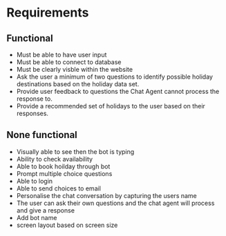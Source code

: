 # Requirements

## Functional
*	Must be able to have user input
*	Must be able to connect to database
*   Must be clearly visble within the website
*   Ask the user a minimum of two questions to identify possible holiday destinations
    based on the holiday data set. 
*   Provide user feedback to questions the Chat Agent cannot process the response to.
*   Provide a recommended set of holidays to the user based on their responses.

## None functional 
*	Visually able to see then the bot is typing 
*   Ability to check availability 
*   Able to book hoilday through bot
*   Prompt multiple choice questions
*   Able to login 
*   Able to send choices to email
*   Personalise the chat conversation by capturing the users name
*   The user can ask their own questions and the chat agent will process and give a 
    response
*   Add bot name
*   screen layout based on screen size
